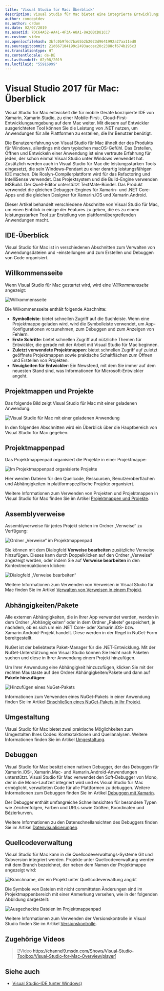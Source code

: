 ```yaml
---
title: 'Visual Studio für Mac: Überblick'
description: Visual Studio für Mac bietet eine integrierte Entwicklungsumgebung zum Erstellen von .NET-Anwendungen unter macOS. Dazu gehören ASP.NET Core-Websites und Xamarin-Projekte für iOS, Android, Mac und Xamarin.Forms.
author: conceptdev
ms.author: crdun
ms.date: 02/07/2019
ms.assetid: 7DC64A52-AA41-4F3A-A8A1-8A20BCD81CC7
ms.custom: video
ms.openlocfilehash: 3bfc0b9f6d7ba65b2b2023d9641992a27aa11ed8
ms.sourcegitcommit: 21d667104199c2493accec20c2388cf674b195c3
ms.translationtype: HT
ms.contentlocale: de-DE
ms.lasthandoff: 02/08/2019
ms.locfileid: "55916999"
---
```

# <a name="visual-studio-2017-for-mac-tour"></a>Visual Studio 2017 für Mac: Überblick

Visual Studio für Mac entwickelt die für mobile Geräte konzipierte IDE von Xamarin, Xamarin Studio, zu einer Mobile-First-, Cloud-First-Entwicklungsumgebung auf dem Mac weiter. Mit diesem auf Entwickler ausgerichteten Tool können Sie die Leistung von .NET nutzen, um Anwendungen für alle Plattformen zu erstellen, die Ihr Benutzer benötigt.

Die Benutzererfahrung von Visual Studio für Mac ähnelt der des Produkts für Windows, allerdings mit dem typischen macOS-Gefühl. Das Erstellen, Öffnen und Entwickeln einer Anwendung ist eine vertraute Erfahrung für jeden, der schon einmal Visual Studio unter Windows verwendet hat. Zusätzlich werden auch in Visual Studio für Mac die leistungsstarken Tools eingesetzt, die sein Windows-Pendant zu einer derartig leistungsfähigen IDE machen. Die Roslyn-Compilerplattform wird für das Refactoring und IntelliSense verwendet. Das Projektsystem und die Build-Engine verwenden MSBuild. Der Quell-Editor unterstützt TextMate-Bündel. Das Produkt verwendet die gleichen Debugger-Engines für Xamarin- und .NET Core-Apps und die gleichen Designer für Xamarin.iOS und Xamarin.Android.

Dieser Artikel behandelt verschiedene Abschnitte von Visual Studio für Mac, um einen Einblick in einige der Features zu geben, die es zu einem leistungsstarken Tool zur Erstellung von plattformübergreifenden Anwendungen macht.

## <a name="ide-tour"></a>IDE-Überblick

Visual Studio für Mac ist in verschiedenen Abschnitten zum Verwalten von Anwendungsdateien und -einstellungen und zum Erstellen und Debuggen von Code organisiert.

## <a name="welcome-screen"></a>Willkommensseite

Wenn Visual Studio für Mac gestartet wird, wird eine *Willkommensseite* angezeigt:

![Willkommensseite](media/ide-tour-image1.png)

Die Wilkommensseite enthält folgende Abschnitte:

- **Symbolleiste**: bietet schnellen Zugriff auf die Suchleiste. Wenn eine Projektmappe geladen wird, wird die Symbolleiste verwendet, um App-Konfigurationen vorzunehmen, zum Debuggen und zum Anzeigen von Fehlern.
- **Erste Schritte**: bietet schnellen Zugriff auf nützliche Themen für Entwickler, die gerade mit der Arbeit mit Visual Studio für Mac beginnen.
- **Zuletzt verwendete Projektmappen**: bietet schnellen Zugriff auf zuletzt geöffnete Projektmappen sowie praktische Schaltflächen zum Öffnen und Erstellen von Projekten.
- **Neuigkeiten für Entwickler**: Ein Newsfeed, mit dem Sie immer auf dem neuesten Stand sind, was Informationen für Microsoft-Entwickler angeht.

## <a name="solutions-and-projects"></a>Projektmappen und Projekte

Das folgende Bild zeigt Visual Studio für Mac mit einer geladenen Anwendung:

![Visual Studio für Mac mit einer geladenen Anwendung](media/ide-tour-image17.png)

In den folgenden Abschnitten wird ein Überblick über die Hauptbereich von Visual Studio für Mac gegeben.

## <a name="solution-pad"></a>Projektmappenpad

Das Projektmappenpad organisiert die Projekte in einer Projektmappe:

![Im Projektmappenpad organisierte Projekte](media/ide-tour-image18.png)

Hier werden Dateien für den Quellcode, Ressourcen, Benutzeroberflächen und Abhängigkeiten in plattformspezifische Projekte organisiert.

Weitere Informationen zum Verwenden von Projekten und Projektmappen in Visual Studio für Mac finden Sie im Artikel [Projektmappen und Projekte](/visualstudio/mac/projects-and-solutions).

## <a name="assembly-references"></a>Assemblyverweise

Assemblyverweise für jedes Projekt stehen im Ordner „Verweise“ zu Verfügung:

![Ordner „Verweise“ im Projektmappenpad](media/ide-tour-image19.png)

Sie können mit dem Dialogfeld **Verweise bearbeiten** zusätzliche Verweise hinzufügen. Dieses kann durch Doppelklicken auf den Ordner „Verweise“ angezeigt werden, oder indem Sie auf **Verweise bearbeiten** in den Kontextmenüaktionen klicken:

![Dialogfeld „Verweise bearbeiten“](media/ide-tour-image20.png)

Weitere Informationen zum Verwenden von Verweisen in Visual Studio für Mac finden Sie im Artikel [Verwalten von Verweisen in einem Projekt](/visualstudio/mac/managing-references-in-a-project).

## <a name="dependencies--packages"></a>Abhängigkeiten/Pakete

Alle externen Abhängigkeiten, die in Ihrer App verwendet werden, werden in dem Ordner „Abhängigkeiten“ oder in dem Ordner „Pakete“ gespeichert, je nachdem, ob es sich um ein .NET Core- oder Xamarin.iOS- bzw. Xamarin.Android-Projekt handelt. Diese werden in der Regel in NuGet-Form bereitgestellt.

NuGet ist der beliebteste Paket-Manager für die .NET-Entwicklung. Mit der NuGet-Unterstützung von Visual Studio können Sie leicht nach Paketen suchen und diese in Ihrer Anwendung einem Projekt hinzufügen.

Um Ihrer Anwendung eine Abhängigkeit hinzuzufügen, klicken Sie mit der rechten Maustaste auf den Ordner Abhängigkeiten/Pakete und dann auf **Pakete hinzufügen**:

![Hinzufügen eines NuGet-Pakets](media/ide-tour-image21.png)

Informationen zum Verwenden eines NuGet-Pakets in einer Anwendung finden Sie im Artikel [Einschließen eines NuGet-Pakets in Ihr Projekt](/visualstudio/mac/nuget-walkthrough).

## <a name="refactoring"></a>Umgestaltung

Visual Studio für Mac bietet zwei praktische Möglichkeiten zum Umgestalten Ihres Codes: Kontextaktionen und Quellanalysen. Weitere Informationen finden Sie im Artikel [Umgestaltung](/visualstudio/mac/refactoring).

## <a name="debugging"></a>Debuggen

Visual Studio für Mac besitzt einen nativen Debugger, der das Debuggen für Xamarin.iOS-, Xamarin.Mac- und Xamarin.Android-Anwendungen unterstützt. Visual Studio für Mac verwendet den Soft-Debugger von Mono, der in die Mono-Laufzeit integriert wird und es Visual Studio für Mac ermöglicht, verwalteten Code für alle Plattformen zu debuggen. Weitere Informationen zum Debuggen finden Sie im Artikel [Debuggen mit Xamarin](/visualstudio/mac/debugging).

Der Debugger enthält umfangreiche Schnellansichten für besondere Typen wie Zeichenfolgen, Farben und URLs sowie Größen, Koordinaten und Bézierkurven.

Weitere Informationen zu den Datenschnellansichten des Debuggers finden Sie im Artikel [Datenvisualisierungen](/visualstudio/mac/data-visualizations).

## <a name="version-control"></a>Quellcodeverwaltung

Visual Studio für Mac kann in die Quellcodeverwaltungs-Systeme Git und Subversion integriert werden. Projekte unter Quellcodeverwaltung werden mit dem Branch bezeichnet, der neben dem Namen der Projektmappe angezeigt wird:

![Branchname, der ein Projekt unter Quellcodeverwaltung angibt](media/ide-tour-image22.png)

Die Symbole von Dateien mit nicht committeten Änderungen sind im Projektmappenbereich mit einer Anmerkung versehen, wie in der folgenden Abbildung dargestellt:

![Ausgecheckte Dateien im Projektmappenpad](media/ide-tour-image23.png)

Weitere Informationen zum Verwenden der Versionskontrolle in Visual Studio finden Sie im Artikel [Versionskontrolle](/visualstudio/mac/version-control).

## <a name="related-video"></a>Zugehörige Videos

> [!Video https://channel9.msdn.com/Shows/Visual-Studio-Toolbox/Visual-Studio-for-Mac-Overview/player]


## <a name="see-also"></a>Siehe auch

- [Visual Studio-IDE (unter Windows)](/visualstudio/ide/visual-studio-ide)